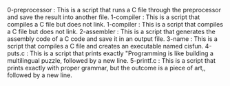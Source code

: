 0-preprocessor : This is a script that runs a C file through the preprocessor and save the result into another file.
1-compiler : This is a script that compiles a C file but does not link.
1-compiler : This is a script  that compiles a C file but does not link.
 2-assembler : This is a script that generates the assembly code of a C code and save it in an output file.
3-name : This is a script  that compiles a C file and creates an executable named cisfun.
4-puts.c : This is a script that prints exactly "Programming is like building a multilingual puzzle, followed by a new line.
5-printf.c : This is a script that prints exactly with proper grammar, but the outcome is a piece of art,, followed by a new line.
